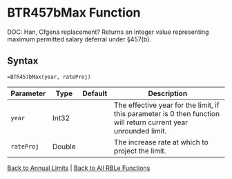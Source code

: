 # BTR457bMax Function

DOC: Han, Cfgena replacement?  Returns an integer value representing maximum permitted salary deferral under §457(b).

## Syntax

```excel
=BTR457bMax(year, rateProj)
```

Parameter | Type | Default | Description
---|---|---|---
`year` | Int32 |  | The effective year for the limit, if this parameter is 0 then function will return current year unrounded limit.
`rateProj` | Double |  | The increase rate at which to project the limit.

[Back to Annual Limits](Readme.md) | [Back to All RBLe Functions](..\RBLe.md#function-documentation)